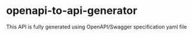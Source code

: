 # openapi-to-api-generator
This API is fully generated using OpenAPI/Swagger specification yaml file
